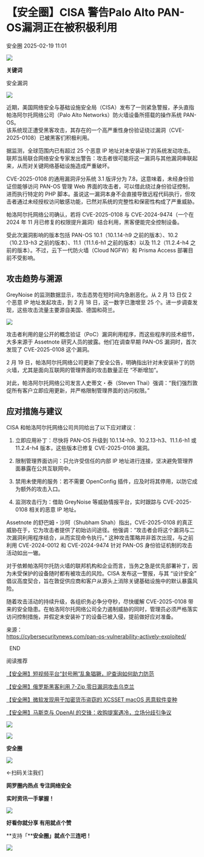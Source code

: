 #  【安全圈】CISA 警告Palo Alto PAN-OS漏洞正在被积极利用   
 安全圈   2025-02-19 11:01  
  
![](https://mmbiz.qpic.cn/sz_mmbiz_png/aBHpjnrGylgOvEXHviaXu1fO2nLov9bZ055v7s8F6w1DD1I0bx2h3zaOx0Mibd5CngBwwj2nTeEbupw7xpBsx27Q/640?wx_fmt=other&from=appmsg&tp=webp&wxfrom=5&wx_lazy=1&wx_co=1 "")  
  
  
**关键词**  
  
  
  
安全漏洞  
  
  
![](https://mmbiz.qpic.cn/sz_mmbiz_jpg/aBHpjnrGylhlDoYd4Q0sLjkoTGwVZdic684vVXd5aGHOHquDHK6ZbXDSWP8LGwhKOa4IwkGLBicpt3e5Hgdt65fA/640?wx_fmt=jpeg&from=appmsg "")  
  
  
近期，美国网络安全与基础设施安全局（CISA）发布了一则紧急警报，矛头直指帕洛阿尔托网络公司（Palo Alto Networks）防火墙设备所搭载的操作系统 PAN-OS。  
该系统现正遭受黑客攻击，其存在的一个高严重性身份验证绕过漏洞（CVE-2025-0108）已被黑客们积极利用。  
  
据监测，全球范围内已有超过 25 个恶意 IP 地址对未安装补丁的系统发动攻击。联邦当局联合网络安全专家发出警告：攻击者很可能将这一漏洞与其他漏洞串联起来，从而对关键网络基础设施造成严重破坏。  
  
CVE-2025-0108 的通用漏洞评分系统 3.1 版评分为 7.8，这意味着，未经身份验证但能够访问 PAN-OS 管理 Web 界面的攻击者，可以借此绕过身份验证控制，进而执行特定的 PHP 脚本。虽说这一漏洞本身不会直接导致远程代码执行，但攻击者通过未经授权访问敏感功能，已然对系统的完整性和保密性构成了严重威胁。  
  
帕洛阿尔托网络公司确认，若将 CVE-2025-0108 与 CVE-2024-9474（一个在 2024 年 11 月已修复的权限提升漏洞）结合利用，黑客便能完全控制设备。  
  
受此次漏洞影响的版本包括 PAN-OS 10.1（10.1.14-h9 之前的版本）、10.2（10.2.13-h3 之前的版本）、11.1（11.1.6-h1 之前的版本）以及 11.2（11.2.4-h4 之前的版本）。不过，云下一代防火墙（Cloud NGFW）和 Prisma Access 部署目前不受影响。  
## 攻击趋势与溯源  
  
GreyNoise 的监测数据显示，攻击态势在短时间内急剧恶化。从 2 月 13 日仅 2 个恶意 IP 地址发起攻击，到 2 月 18 日，这一数字已激增至 25 个。进一步调查发现，这些攻击流量主要源自美国、德国和荷兰。  
  
![](https://mmbiz.qpic.cn/sz_mmbiz_jpg/aBHpjnrGylhlDoYd4Q0sLjkoTGwVZdic6ZWF6iaF0DzfxSVJpwB5kyaE9WcmE3As3oicebFlvxhDsCK8rXtY6oA1g/640?wx_fmt=jpeg&from=appmsg "")  
  
攻击者利用的是公开的概念验证（PoC）漏洞利用程序，而这些程序的技术细节，大多来源于 Assetnote 研究人员的披露。他们在调查早期 PAN-OS 漏洞时，首次发现了 CVE-2025-0108 这个漏洞。  
  
2 月 19 日，帕洛阿尔托网络公司更新了安全公告，明确指出针对未安装补丁的防火墙，尤其是面向互联网的管理界面的攻击数量正在 “不断增加”。  
  
对此，帕洛阿尔托网络公司发言人史蒂文・泰（Steven Thai）强调：“我们强烈敦促所有客户立即应用更新，并严格限制管理界面的访问权限。”  
## 应对措施与建议  
  
CISA 和帕洛阿尔托网络公司共同给出了以下应对建议：  
1. 立即应用补丁：尽快将 PAN-OS 升级到 10.1.14-h9、10.2.13-h3、11.1.6-h1 或 11.2.4-h4 版本，这些版本已修复 CVE-2025-0108 漏洞。  
  
1. 限制管理界面访问：只允许受信任的内部 IP 地址进行连接，坚决避免管理界面暴露在公共互联网中。  
  
1. 禁用未使用的服务：若不需要 OpenConfig 插件，应及时将其停用，以防它成为额外的攻击入口。  
  
1. 监测攻击行为：借助 GreyNoise 等威胁情报平台，实时跟踪与 CVE-2025-0108 相关的恶意 IP 地址。  
  
Assetnote 的舒巴姆・沙阿（Shubham Shah）指出，CVE-2025-0108 的真正威胁在于，它为攻击者提供了初始访问途径。他强调：“攻击者会将这个漏洞与二次漏洞利用程序结合，从而实现命令执行。” 这种攻击策略并非首次出现，与之前利用 CVE-2024-0012 和 CVE-2024-9474 针对 PAN-OS 身份验证机制的攻击活动如出一辙。  
  
对于依赖帕洛阿尔托防火墙的联邦机构和企业而言，当务之急是优先部署补丁，因为未受保护的设备随时都有被攻击的风险。CISA 发布这一警报，与其 “设计安全” 倡议高度契合，旨在敦促供应商和客户从源头上消除关键基础设施中的默认暴露风险。  
  
随着攻击活动的持续升级，各组织务必争分夺秒，尽快缓解 CVE-2025-0108 带来的安全隐患。在帕洛阿尔托网络公司全力遏制威胁的同时，管理员必须严格落实访问控制措施，并假定未安装补丁的设备已被入侵，提前做好应对准备。  
  
来源：  
https://cybersecuritynews.com/pan-os-vulnerability-actively-exploited/  
  
  
  END    
  
  
阅读推荐  
  
  
[【安全圈】短视频平台“封号圈”乱象猖獗，IP查询如何助力防范](https://mp.weixin.qq.com/s?__biz=MzIzMzE4NDU1OQ==&mid=2652067874&idx=1&sn=77b78d28e626bb57cf51f82d0c472aa6&scene=21#wechat_redirect)  
  
  
  
[【安全圈】俄罗斯黑客利用 7-Zip 零日漏洞攻击乌克兰](https://mp.weixin.qq.com/s?__biz=MzIzMzE4NDU1OQ==&mid=2652067874&idx=2&sn=634853ba2d9852cc240a7d5d46ce82c5&scene=21#wechat_redirect)  
  
  
  
[【安全圈】微软发现用于加密货币盗窃的 XCSSET macOS 恶意软件变种](https://mp.weixin.qq.com/s?__biz=MzIzMzE4NDU1OQ==&mid=2652067874&idx=3&sn=b875bcdbb815582bbc7966d6ebc3a164&scene=21#wechat_redirect)  
  
  
  
[【安全圈】马斯克与 OpenAI 的交锋：收购提案遇冷，立场分歧引争议](https://mp.weixin.qq.com/s?__biz=MzIzMzE4NDU1OQ==&mid=2652067874&idx=4&sn=38c4e0921e00478f77d52173d75865fa&scene=21#wechat_redirect)  
  
  
  
  
![](https://mmbiz.qpic.cn/mmbiz_gif/aBHpjnrGylgeVsVlL5y1RPJfUdozNyCEft6M27yliapIdNjlcdMaZ4UR4XxnQprGlCg8NH2Hz5Oib5aPIOiaqUicDQ/640?wx_fmt=gif "")  
  
  
  
![](https://mmbiz.qpic.cn/mmbiz_png/aBHpjnrGylgeVsVlL5y1RPJfUdozNyCEDQIyPYpjfp0XDaaKjeaU6YdFae1iagIvFmFb4djeiahnUy2jBnxkMbaw/640?wx_fmt=png "")  
  
**安全圈**  
  
![](https://mmbiz.qpic.cn/mmbiz_gif/aBHpjnrGylgeVsVlL5y1RPJfUdozNyCEft6M27yliapIdNjlcdMaZ4UR4XxnQprGlCg8NH2Hz5Oib5aPIOiaqUicDQ/640?wx_fmt=gif "")  
  
  
←扫码关注我们  
  
**网罗圈内热点 专注网络安全**  
  
**实时资讯一手掌握！**  
  
  
![](https://mmbiz.qpic.cn/mmbiz_gif/aBHpjnrGylgeVsVlL5y1RPJfUdozNyCE3vpzhuku5s1qibibQjHnY68iciaIGB4zYw1Zbl05GQ3H4hadeLdBpQ9wEA/640?wx_fmt=gif "")  
  
**好看你就分享 有用就点个赞**  
  
**支持「****安全圈」就点个三连吧！**  
  
![](https://mmbiz.qpic.cn/mmbiz_gif/aBHpjnrGylgeVsVlL5y1RPJfUdozNyCE3vpzhuku5s1qibibQjHnY68iciaIGB4zYw1Zbl05GQ3H4hadeLdBpQ9wEA/640?wx_fmt=gif "")  
  
  
